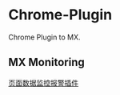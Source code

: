 # Chrome-Plugin
Chrome Plugin to MX.

## MX Monitoring ##
  [页面数据监控报警插件](/MX%20Monitoring/README.md)
